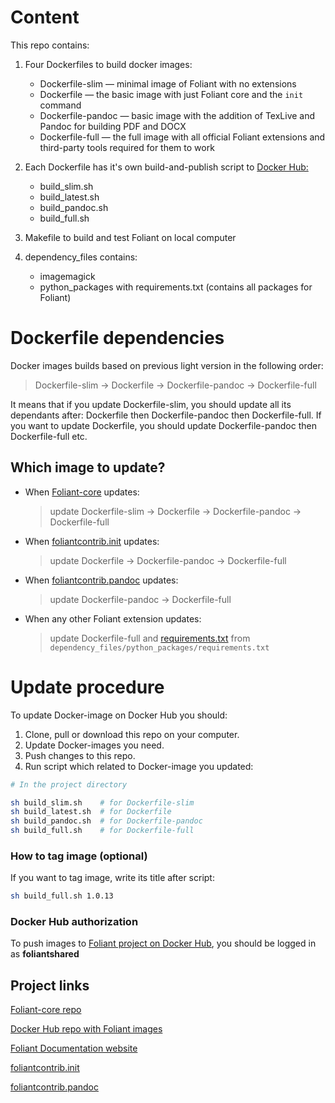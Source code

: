 # Content

This repo contains:

1. Four Dockerfiles to build docker images:
    * Dockerfile-slim — minimal image of Foliant with no extensions
    * Dockerfile — the basic image with just Foliant core and the `init` command
    * Dockerfile-pandoc — basic image with the addition of TexLive and Pandoc for building PDF and DOCX
    * Dockerfile-full — the full image with all official Foliant extensions and third-party tools required for them to work
   
   
2. Each Dockerfile has it's own build-and-publish script to [Docker Hub:](https://hub.docker.com/r/foliant/foliant/tags)
   * build_slim.sh
   * build_latest.sh
   * build_pandoc.sh
   * build_full.sh


3. Makefile to build and test Foliant on local computer


4. dependency_files contains:
   * imagemagick
   * python_packages with requirements.txt (contains all packages for Foliant)

# Dockerfile dependencies

Docker images builds based on previous light version in the following order:
> Dockerfile-slim → Dockerfile → Dockerfile-pandoc → Dockerfile-full

It means that if you update Dockerfile-slim, you should update all its dependants after:
Dockerfile then Dockerfile-pandoc then Dockerfile-full. If you want to update Dockerfile,
you should update Dockerfile-pandoc then Dockerfile-full etc.

## Which image to update?

* When [Foliant-core]((https://github.com/foliant-docs/foliant)) updates: 
   > update Dockerfile-slim → Dockerfile → Dockerfile-pandoc → Dockerfile-full

* When [foliantcontrib.init](https://github.com/foliant-docs/foliantcontrib.init) updates:
   > update Dockerfile → Dockerfile-pandoc → Dockerfile-full

* When [foliantcontrib.pandoc](https://github.com/foliant-docs/foliantcontrib.pandoc) updates: 
   > update Dockerfile-pandoc → Dockerfile-full

* When any other Foliant extension updates: 
   > update Dockerfile-full and [requirements.txt](https://github.com/foliant-docs/docker/blob/master/dependency_files/python_packages/requirements.txt) 
   > from `dependency_files/python_packages/requirements.txt`

# Update procedure
To update Docker-image on Docker Hub you should:
1. Clone, pull or download this repo on your computer.
2. Update Docker-images you need.
3. Push changes to this repo.
4. Run script which related to Docker-image you updated:
```bash
# In the project directory

sh build_slim.sh    # for Dockerfile-slim
sh build_latest.sh  # for Dockerfile
sh build_pandoc.sh  # for Dockerfile-pandoc
sh build_full.sh    # for Dockerfile-full
```

### How to tag image (optional)
If you want to tag image, write its title after script:
```bash
sh build_full.sh 1.0.13
```

### Docker Hub authorization
To push images to [Foliant project on Docker Hub](https://hub.docker.com/r/foliant/foliant/), 
you should be logged in as **foliantshared**

## Project links
[Foliant-core repo](https://github.com/foliant-docs/foliant)

[Docker Hub repo with Foliant images](https://hub.docker.com/r/foliant/foliant)

[Foliant Documentation website](https://foliant-docs.github.io/docs/)

[foliantcontrib.init](https://github.com/foliant-docs/foliantcontrib.init)

[foliantcontrib.pandoc](https://github.com/foliant-docs/foliantcontrib.pandoc)